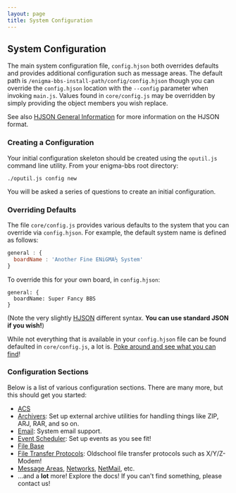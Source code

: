 ```yaml
---
layout: page
title: System Configuration
---
```

## System Configuration
The main system configuration file, `config.hjson` both overrides defaults and provides additional configuration such as message areas. The default path is `/enigma-bbs-install-path/config/config.hjson` though you can override the `config.hjson` location with the `--config` parameter when invoking `main.js`. Values found in `core/config.js` may be overridden by simply providing the object members you wish replace.

See also [HJSON General Information](hjson.md) for more information on the HJSON format.

### Creating a Configuration
Your initial configuration skeleton should be created using the `oputil.js` command line utility. From your enigma-bbs root directory:
```
./oputil.js config new
```

You will be asked a series of questions to create an initial configuration.

### Overriding Defaults
The file `core/config.js` provides various defaults to the system that you can override via `config.hjson`. For example, the default system name is defined as follows:
```javascript
general : {
  boardName : 'Another Fine ENiGMA½ System'
}
```

To override this for your own board, in `config.hjson`:
```hjson
general: {
  boardName: Super Fancy BBS
}
```

(Note the very slightly [HJSON](hjson.md) different syntax. **You can use standard JSON if you wish!**)

While not everything that is available in your `config.hjson` file can be found defaulted in `core/config.js`, a lot is. [Poke around and see what you can find](https://github.com/NuSkooler/enigma-bbs/blob/master/core/config.js)!

### Configuration Sections
Below is a list of various configuration sections. There are many more, but this should get you started:

* [ACS](acs.md)
* [Archivers](archivers.md): Set up external archive utilities for handling things like ZIP, ARJ, RAR, and so on.
* [Email](email.md): System email support.
* [Event Scheduler](event-scheduler.md): Set up events as you see fit!
* [File Base](/docs/filebase/index.md)
* [File Transfer Protocols](file-transfer-protocols.md): Oldschool file transfer protocols such as X/Y/Z-Modem!
* [Message Areas](/docs/messageareas/configuring-a-message-area.md), [Networks](/docs/messageareas/message-networks.md), [NetMail](/docs/messageareas/netmail.md), etc.
* ...and a **lot** more! Explore the docs! If you can't find something, please contact us!

